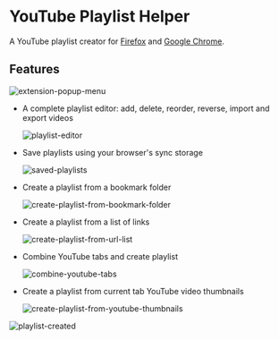 # YouTube Playlist Helper

A YouTube playlist creator for [Firefox](https://addons.mozilla.org/en-US/firefox/addon/youtube-playlist-helper/) and [Google Chrome](https://chrome.google.com/webstore/detail/youtube-playlist-helper/ibdakohjhchaagmccfedeejmeillongg).

## Features

![extension-popup-menu](https://raw.githubusercontent.com/soufianesakhi/youtube-playlist-helper/master/screenshots/extension-popup-menu.png)

- A complete playlist editor: add, delete, reorder, reverse, import and export videos

  ![playlist-editor](https://raw.githubusercontent.com/soufianesakhi/youtube-playlist-helper/master/screenshots/playlist-editor.png)

- Save playlists using your browser's sync storage

  ![saved-playlists](https://raw.githubusercontent.com/soufianesakhi/youtube-playlist-helper/master/screenshots/saved-playlists.png)

- Create a playlist from a bookmark folder

  ![create-playlist-from-bookmark-folder](https://raw.githubusercontent.com/soufianesakhi/youtube-playlist-helper/master/screenshots/create-playlist-from-bookmark-folder.png)

- Create a playlist from a list of links

  ![create-playlist-from-url-list](https://raw.githubusercontent.com/soufianesakhi/youtube-playlist-helper/master/screenshots/create-playlist-from-url-list.png)

- Combine YouTube tabs and create playlist

  ![combine-youtube-tabs](https://raw.githubusercontent.com/soufianesakhi/youtube-playlist-helper/master/screenshots/combine-youtube-tabs.png)

- Create a playlist from current tab YouTube video thumbnails

  ![create-playlist-from-youtube-thumbnails](https://raw.githubusercontent.com/soufianesakhi/youtube-playlist-helper/master/screenshots/create-playlist-from-youtube-thumbnails.png)

![playlist-created](https://raw.githubusercontent.com/soufianesakhi/youtube-playlist-helper/master/screenshots/playlist-created.png)
